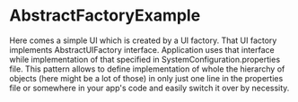 # AbstractFactoryExample

Here comes a simple UI which is created by a UI factory. That UI factory implements AbstractUIFactory interface. 
Application uses that interface while implementation of that specified in SystemConfiguration.properties file.
This pattern allows to define implementation of whole the hierarchy of objects (here might be a lot of those)
in only just one line in the properties file or somewhere in your app's code and easily switch it over by necessity.
